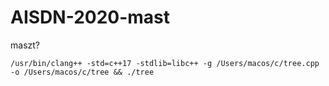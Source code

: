 # AISDN-2020-mast
maszt?

```
/usr/bin/clang++ -std=c++17 -stdlib=libc++ -g /Users/macos/c/tree.cpp -o /Users/macos/c/tree && ./tree
```
